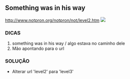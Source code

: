 ## Something was in his way
http://www.notpron.org/notpron/not/level2.htm
<img src="http://www.notpron.org/notpron/not/screen2.jpg">

### DICAS
1) something was in his way / algo estava no caminho dele
2) Mão apontando para o url


### SOLUÇÃO
- Alterar url 'level2' para 'level3'
